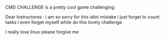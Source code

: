 CMD CHALLENGE is a pretty cool game challenging


Dear Instructores :
i am so sorry for this idiot mistake 
i just forget to count tasks i even forget myself
while do this lovely challenge

i really love linux 
please forgive me 
